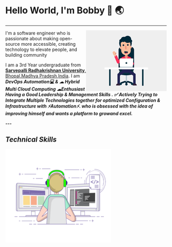 # Hello World, I'm Bobby 👋 :earth_asia:

---

<div>
<div align = "center">
 <img align ="right" width="50%" height="50%" src="https://github.com/Bobby8249/Bobby8249/blob/main/images/character-1.gif" alt="">
</div>
 <p align = "left">I'm a software engineer who is passionate about making open-source more accessible, creating technology to elevate people, and building community</p>

<p align = "left">
   I am a 3rd Year undergraduate from <a href="http://www.srku.edu.in/"> <b>Sarvepalli Radhakrishnan University</b>, Bhopal,Madhya Pradesh,India</a>.  
   I am <em><b>DevOps Automation💻 & ☁ Hybrid Multi Cloud Computing ☁Enthusiast Having a Good Leadership & Management Skills . ✅ Actively Trying to Integrate Multiple Technologies together for optimized Configuration & Infrastructure with <b>⚡Automation⚡</b>.
who is <b>obsessed</b>
    with the idea of <b>improving</b> himself and wants a <b>platform</b> to <b>grow</b>and  <b>excel.</b></div>
---

## Technical Skills

<img align='left' src='https://github.com/Bobby8249/Bobby8249/blob/main/images/coding-freak.gif' width="330" height="290" >
